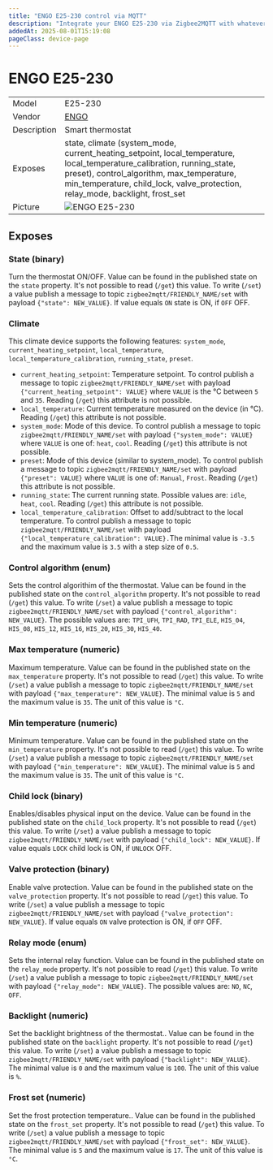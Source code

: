 ```yaml
---
title: "ENGO E25-230 control via MQTT"
description: "Integrate your ENGO E25-230 via Zigbee2MQTT with whatever smart home infrastructure you are using without the vendor's bridge or gateway."
addedAt: 2025-08-01T15:19:08
pageClass: device-page
---
```


<!-- !!!! -->
<!-- ATTENTION: This file is auto-generated through docgen! -->
<!-- You can only edit the "Notes"-Section between the two comment lines "Notes BEGIN" and "Notes END". -->
<!-- Do not use h1 or h2 heading within "## Notes"-Section. -->
<!-- !!!! -->

# ENGO E25-230

|     |     |
|-----|-----|
| Model | E25-230  |
| Vendor  | [ENGO](/supported-devices/#v=ENGO)  |
| Description | Smart thermostat |
| Exposes | state, climate (system_mode, current_heating_setpoint, local_temperature, local_temperature_calibration, running_state, preset), control_algorithm, max_temperature, min_temperature, child_lock, valve_protection, relay_mode, backlight, frost_set |
| Picture | ![ENGO E25-230](https://www.zigbee2mqtt.io/images/devices/E25-230.png) |


<!-- Notes BEGIN: You can edit here. Add "## Notes" headline if not already present. -->


<!-- Notes END: Do not edit below this line -->




## Exposes

### State (binary)
Turn the thermostat ON/OFF.
Value can be found in the published state on the `state` property.
It's not possible to read (`/get`) this value.
To write (`/set`) a value publish a message to topic `zigbee2mqtt/FRIENDLY_NAME/set` with payload `{"state": NEW_VALUE}`.
If value equals `ON` state is ON, if `OFF` OFF.

### Climate 
This climate device supports the following features: `system_mode`, `current_heating_setpoint`, `local_temperature`, `local_temperature_calibration`, `running_state`, `preset`.
- `current_heating_setpoint`: Temperature setpoint. To control publish a message to topic `zigbee2mqtt/FRIENDLY_NAME/set` with payload `{"current_heating_setpoint": VALUE}` where `VALUE` is the °C between `5` and `35`. Reading (`/get`) this attribute is not possible.
- `local_temperature`: Current temperature measured on the device (in °C). Reading (`/get`) this attribute is not possible.
- `system_mode`: Mode of this device. To control publish a message to topic `zigbee2mqtt/FRIENDLY_NAME/set` with payload `{"system_mode": VALUE}` where `VALUE` is one of: `heat`, `cool`. Reading (`/get`) this attribute is not possible.
- `preset`: Mode of this device (similar to system_mode). To control publish a message to topic `zigbee2mqtt/FRIENDLY_NAME/set` with payload `{"preset": VALUE}` where `VALUE` is one of: `Manual`, `Frost`. Reading (`/get`) this attribute is not possible.
- `running_state`: The current running state. Possible values are: `idle`, `heat`, `cool`. Reading (`/get`) this attribute is not possible.
- `local_temperature_calibration`: Offset to add/subtract to the local temperature. To control publish a message to topic `zigbee2mqtt/FRIENDLY_NAME/set` with payload `{"local_temperature_calibration": VALUE}.`The minimal value is `-3.5` and the maximum value is `3.5` with a step size of `0.5`.

### Control algorithm (enum)
Sets the control algorithim of the thermostat.
Value can be found in the published state on the `control_algorithm` property.
It's not possible to read (`/get`) this value.
To write (`/set`) a value publish a message to topic `zigbee2mqtt/FRIENDLY_NAME/set` with payload `{"control_algorithm": NEW_VALUE}`.
The possible values are: `TPI_UFH`, `TPI_RAD`, `TPI_ELE`, `HIS_04`, `HIS_08`, `HIS_12`, `HIS_16`, `HIS_20`, `HIS_30`, `HIS_40`.

### Max temperature (numeric)
Maximum temperature.
Value can be found in the published state on the `max_temperature` property.
It's not possible to read (`/get`) this value.
To write (`/set`) a value publish a message to topic `zigbee2mqtt/FRIENDLY_NAME/set` with payload `{"max_temperature": NEW_VALUE}`.
The minimal value is `5` and the maximum value is `35`.
The unit of this value is `°C`.

### Min temperature (numeric)
Minimum temperature.
Value can be found in the published state on the `min_temperature` property.
It's not possible to read (`/get`) this value.
To write (`/set`) a value publish a message to topic `zigbee2mqtt/FRIENDLY_NAME/set` with payload `{"min_temperature": NEW_VALUE}`.
The minimal value is `5` and the maximum value is `35`.
The unit of this value is `°C`.

### Child lock (binary)
Enables/disables physical input on the device.
Value can be found in the published state on the `child_lock` property.
It's not possible to read (`/get`) this value.
To write (`/set`) a value publish a message to topic `zigbee2mqtt/FRIENDLY_NAME/set` with payload `{"child_lock": NEW_VALUE}`.
If value equals `LOCK` child lock is ON, if `UNLOCK` OFF.

### Valve protection (binary)
Enable valve protection.
Value can be found in the published state on the `valve_protection` property.
It's not possible to read (`/get`) this value.
To write (`/set`) a value publish a message to topic `zigbee2mqtt/FRIENDLY_NAME/set` with payload `{"valve_protection": NEW_VALUE}`.
If value equals `ON` valve protection is ON, if `OFF` OFF.

### Relay mode (enum)
Sets the internal relay function.
Value can be found in the published state on the `relay_mode` property.
It's not possible to read (`/get`) this value.
To write (`/set`) a value publish a message to topic `zigbee2mqtt/FRIENDLY_NAME/set` with payload `{"relay_mode": NEW_VALUE}`.
The possible values are: `NO`, `NC`, `OFF`.

### Backlight (numeric)
Set the backlight brightness of the thermostat..
Value can be found in the published state on the `backlight` property.
It's not possible to read (`/get`) this value.
To write (`/set`) a value publish a message to topic `zigbee2mqtt/FRIENDLY_NAME/set` with payload `{"backlight": NEW_VALUE}`.
The minimal value is `0` and the maximum value is `100`.
The unit of this value is `%`.

### Frost set (numeric)
Set the frost protection temperature..
Value can be found in the published state on the `frost_set` property.
It's not possible to read (`/get`) this value.
To write (`/set`) a value publish a message to topic `zigbee2mqtt/FRIENDLY_NAME/set` with payload `{"frost_set": NEW_VALUE}`.
The minimal value is `5` and the maximum value is `17`.
The unit of this value is `°C`.

